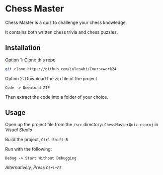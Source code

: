 # Chess Master

Chess Master is a quiz to challenge your chess knowledge.

It contains both written chess trivia and chess puzzles.

## Installation

Option 1:
Clone this repo

```sh
git clone https://github.com/juleswhi/Coursework24
```

Option 2:
Download the zip file of the project.

```
Code -> Download ZIP 
```

Then extract the code into a folder of your choice.

## Usage

Open up the project file from the `/src` directory: `ChessMasterQuiz.csproj` in _Visual Studio_

Build the project, `Ctrl-Shift-B`

Run with the following:

```
Debug -> Start Without Debugging
```

_Alternatively, Press `Ctrl+F5`_
